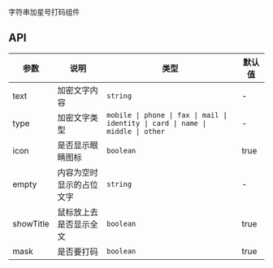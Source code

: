 字符串加星号打码组件

## API

| 参数 | 说明 | 类型 | 默认值 |
| --- | --- | --- | --- |
| text | 加密文字内容 | `string` | - |
| type | 加密文字类型 | `mobile \| phone \| fax \| mail \| identity \| card \| name \| middle \| other` | - |
| icon | 是否显示眼睛图标 | `boolean` | true |
| empty | 内容为空时显示的占位文字 | `string` | - |
| showTitle | 鼠标放上去是否显示全文 | `boolean` | true |
| mask | 是否要打码 | `boolean` | true |
